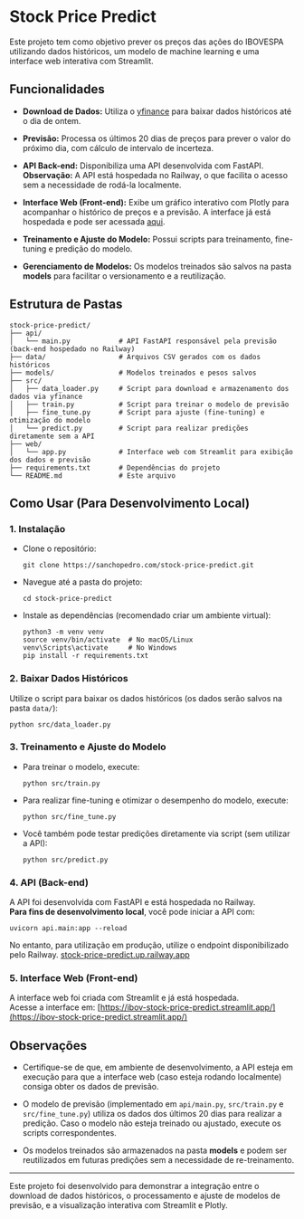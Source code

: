 # Stock Price Predict

Este projeto tem como objetivo prever os preços das ações do IBOVESPA utilizando dados históricos, um modelo de machine learning e uma interface web interativa com Streamlit.

## Funcionalidades

- **Download de Dados:** Utiliza o [yfinance](https://pypi.org/project/yfinance/) para baixar dados históricos até o dia de ontem.
- **Previsão:** Processa os últimos 20 dias de preços para prever o valor do próximo dia, com cálculo de intervalo de incerteza.

- **API Back-end:** Disponibiliza uma API desenvolvida com FastAPI. **Observação:** A API está hospedada no Railway, o que facilita o acesso sem a necessidade de rodá-la localmente.

- **Interface Web (Front-end):** Exibe um gráfico interativo com Plotly para acompanhar o histórico de preços e a previsão. A interface já está hospedada e pode ser acessada [aqui](https://ibov-stock-price-predict.streamlit.app/).

- **Treinamento e Ajuste do Modelo:** Possui scripts para treinamento, fine-tuning e predição do modelo.

- **Gerenciamento de Modelos:** Os modelos treinados são salvos na pasta **models** para facilitar o versionamento e a reutilização.

## Estrutura de Pastas

```
stock-price-predict/
├── api/
│   └── main.py            # API FastAPI responsável pela previsão (back-end hospedado no Railway)
├── data/                  # Arquivos CSV gerados com os dados históricos
├── models/                # Modelos treinados e pesos salvos
├── src/
│   ├── data_loader.py     # Script para download e armazenamento dos dados via yfinance
│   ├── train.py           # Script para treinar o modelo de previsão
│   ├── fine_tune.py       # Script para ajuste (fine-tuning) e otimização do modelo
│   └── predict.py         # Script para realizar predições diretamente sem a API
├── web/
│   └── app.py             # Interface web com Streamlit para exibição dos dados e previsão
├── requirements.txt       # Dependências do projeto
└── README.md              # Este arquivo
```

## Como Usar (Para Desenvolvimento Local)

### 1. Instalação
- Clone o repositório:
  ```
  git clone https://sanchopedro.com/stock-price-predict.git
  ```
- Navegue até a pasta do projeto:
  ```
  cd stock-price-predict
  ```
- Instale as dependências (recomendado criar um ambiente virtual):
  ```
  python3 -m venv venv
  source venv/bin/activate  # No macOS/Linux
  venv\Scripts\activate     # No Windows
  pip install -r requirements.txt
  ```

### 2. Baixar Dados Históricos
Utilize o script para baixar os dados históricos (os dados serão salvos na pasta `data/`):
```
python src/data_loader.py
```

### 3. Treinamento e Ajuste do Modelo
- Para treinar o modelo, execute:
  ```
  python src/train.py
  ```
- Para realizar fine-tuning e otimizar o desempenho do modelo, execute:
  ```
  python src/fine_tune.py
  ```
- Você também pode testar predições diretamente via script (sem utilizar a API):
  ```
  python src/predict.py
  ```

### 4. API (Back-end)
A API foi desenvolvida com FastAPI e está hospedada no Railway.  
**Para fins de desenvolvimento local**, você pode iniciar a API com:
```
uvicorn api.main:app --reload
```
No entanto, para utilização em produção, utilize o endpoint disponibilizado pelo Railway. [stock-price-predict.up.railway.app](https://stock-price-predict.up.railway.app/)

### 5. Interface Web (Front-end)
A interface web foi criada com Streamlit e já está hospedada.  
Acesse a interface em: [https://ibov-stock-price-predict.streamlit.app/](https://ibov-stock-price-predict.streamlit.app/)

## Observações

- Certifique-se de que, em ambiente de desenvolvimento, a API esteja em execução para que a interface web (caso esteja rodando localmente) consiga obter os dados de previsão.

- O modelo de previsão (implementado em `api/main.py`, `src/train.py` e `src/fine_tune.py`) utiliza os dados dos últimos 20 dias para realizar a predição. Caso o modelo não esteja treinado ou ajustado, execute os scripts correspondentes.

- Os modelos treinados são armazenados na pasta **models** e podem ser reutilizados em futuras predições sem a necessidade de re-treinamento.

---

Este projeto foi desenvolvido para demonstrar a integração entre o download de dados históricos, o processamento e ajuste de modelos de previsão, e a visualização interativa com Streamlit e Plotly.